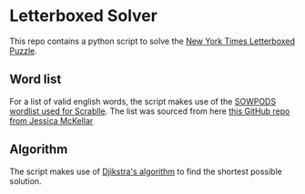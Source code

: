 # Letterboxed Solver

This repo contains a python script to solve the [New York Times Letterboxed Puzzle](https://www.nytimes.com/puzzles/letter-boxed).

## Word list
For a list of valid english words, the script makes use of the [SOWPODS wordlist used for Scrablle](https://en.wikipedia.org/wiki/Collins_Scrabble_Words). The list was sourced from here [this GitHub repo from Jessica McKellar](https://github.com/jesstess/Scrabble)

## Algorithm
The script makes use of [Djikstra's algorithm](https://en.wikipedia.org/wiki/Dijkstra%27s_algorithm) to find the shortest possible solution.